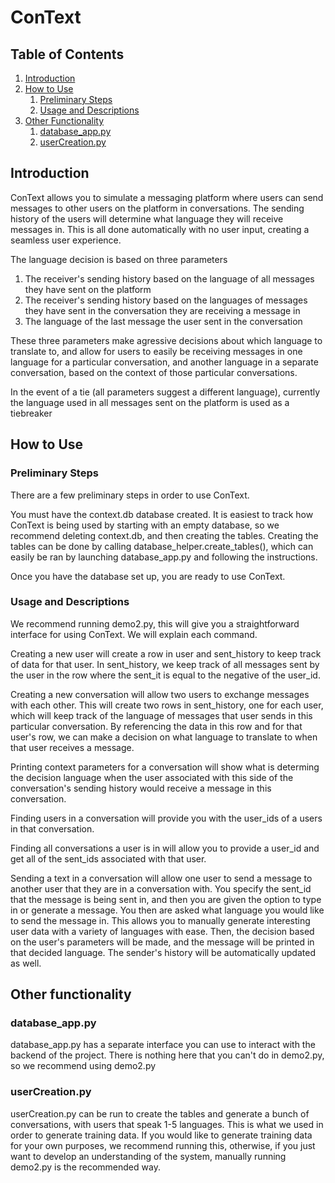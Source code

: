 # ConText

## Table of Contents
1. [Introduction](#introduction)
2. [How to Use](#how-to-use)
    1. [Preliminary Steps](#preliminary-steps)
    2. [Usage and Descriptions](#usage-and-descriptions)
3. [Other Functionality](#other-functionality)
    1. [database_app.py](#database_apppy)
    2. [userCreation.py](#usercreationpy)

## Introduction <a name="introduction"></a>
ConText allows you to simulate a messaging platform where users can send messages to other users on the platform in conversations.  The sending history of the users will determine what language they will receive messages in.  This is all done automatically with no user input, creating a seamless user experience.  

The language decision is based on three parameters
1. The receiver's sending history based on the language of all messages they have sent on the platform
2. The receiver's sending history based on the languages of messages they have sent in the conversation they are receiving a message in
3. The language of the last message the user sent in the conversation

These three parameters make agressive decisions about which language to translate to, and allow for users to easily be receiving messages in one language for a particular conversation, and another language in a separate conversation, based on the context of those particular conversations.

In the event of a tie (all parameters suggest a different language), currently the language used in all messages sent on the platform is used as a tiebreaker

## How to Use <a name="how-to-use"></a>

### Preliminary Steps <a name="preliminary-steps"></a>
There are a few preliminary steps in order to use ConText.  

You must have the context.db database created.  It is easiest to track how ConText is being used by starting with an empty database, so we recommend deleting context.db, and then creating the tables.  Creating the tables can be done by calling database_helper.create_tables(), which can easily be ran by launching database_app.py and following the instructions.

Once you have the database set up, you are ready to use ConText.

### Usage and Descriptions <a name="usage-and-descriptions"></a>
We recommend running demo2.py, this will give you a straightforward interface for using ConText.  We will explain each command.

Creating a new user will create a row in user and sent_history to keep track of data for that user.  In sent_history, we keep track of all messages sent by the user in the row where the sent_it is equal to the negative of the user_id.

Creating a new conversation will allow two users to exchange messages with each other.  This will create two rows in sent_history, one for each user, which will keep track of the language of messages that user sends in this particular conversation.  By referencing the data in this row and for that user's row, we can make a decision on what language to translate to when that user receives a message.

Printing context parameters for a conversation will show what is determing the decision language when the user associated with this side of the conversation's sending history would receive a message in this conversation.

Finding users in a conversation will provide you with the user_ids of a users in that conversation.

Finding all conversations a user is in will allow you to provide a user_id and get all of the sent_ids associated with that user.

Sending a text in a conversation will allow one user to send a message to another user that they are in a conversation with.  You specify the sent_id that the message is being sent in, and then you are given the option to type in or generate a message.  You then are asked what language you would like to send the message in.  This allows you to manually generate interesting user data with a variety of languages with ease.  Then, the decision based on the user's parameters will be made, and the message will be printed in that decided language.  The sender's history will be automatically updated as well.

## Other functionality <a name="other-functionality"></a>

### database_app.py <a name="database_app.py"></a>
database_app.py has a separate interface you can use to interact with the backend of the project.  There is nothing here that you can't do in demo2.py, so we recommend using demo2.py

### userCreation.py <a name="userCreation.py"></a>
userCreation.py can be run to create the tables and generate a bunch of conversations, with users that speak 1-5 languages.  This is what we used in order to generate training data.  If you would like to generate training data for your own purposes, we recommend running this, otherwise, if you just want to develop an understanding of the system, manually running demo2.py is the recommended way.